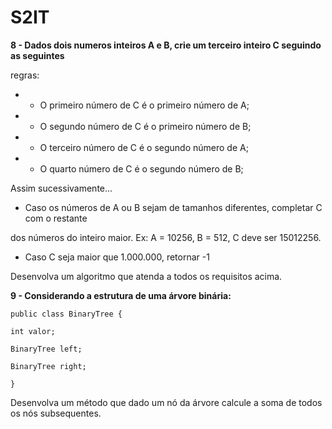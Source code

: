 # S2IT

**8 - Dados dois numeros inteiros A e B, crie um terceiro inteiro C seguindo as seguintes**

regras:

* - O primeiro número de C é o primeiro número de A;

* - O segundo número de C é o primeiro número de B;

* - O terceiro número de C é o segundo número de A;

* - O quarto número de C é o segundo número de B;

Assim sucessivamente...

- Caso os números de A ou B sejam de tamanhos diferentes, completar C com o restante

dos números do inteiro maior. Ex: A = 10256, B = 512, C deve ser 15012256.

- Caso C seja maior que 1.000.000, retornar -1

Desenvolva um algoritmo que atenda a todos os requisitos acima.

**9 - Considerando a estrutura de uma árvore binária:**

```
public class BinaryTree {

int valor;

BinaryTree left;

BinaryTree right;

}
```
Desenvolva um método que dado um nó da árvore calcule a soma de todos os nós subsequentes.
